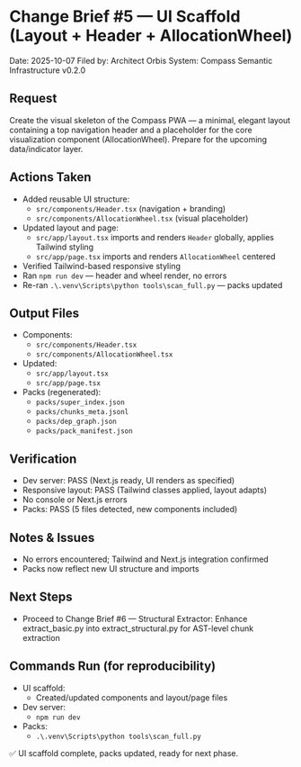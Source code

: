 # Change Brief #5 — UI Scaffold (Layout + Header + AllocationWheel)

Date: 2025-10-07
Filed by: Architect Orbis
System: Compass Semantic Infrastructure v0.2.0

## Request
Create the visual skeleton of the Compass PWA — a minimal, elegant layout containing a top navigation header and a placeholder for the core visualization component (AllocationWheel). Prepare for the upcoming data/indicator layer.

## Actions Taken
- Added reusable UI structure:
  - `src/components/Header.tsx` (navigation + branding)
  - `src/components/AllocationWheel.tsx` (visual placeholder)
- Updated layout and page:
  - `src/app/layout.tsx` imports and renders `Header` globally, applies Tailwind styling
  - `src/app/page.tsx` imports and renders `AllocationWheel` centered
- Verified Tailwind-based responsive styling
- Ran `npm run dev` — header and wheel render, no errors
- Re-ran `.\.venv\Scripts\python tools\scan_full.py` — packs updated

## Output Files
- Components:
  - `src/components/Header.tsx`
  - `src/components/AllocationWheel.tsx`
- Updated:
  - `src/app/layout.tsx`
  - `src/app/page.tsx`
- Packs (regenerated):
  - `packs/super_index.json`
  - `packs/chunks_meta.jsonl`
  - `packs/dep_graph.json`
  - `packs/pack_manifest.json`

## Verification
- Dev server: PASS (Next.js ready, UI renders as specified)
- Responsive layout: PASS (Tailwind classes applied, layout adapts)
- No console or Next.js errors
- Packs: PASS (5 files detected, new components included)

## Notes & Issues
- No errors encountered; Tailwind and Next.js integration confirmed
- Packs now reflect new UI structure and imports

## Next Steps
- Proceed to Change Brief #6 — Structural Extractor: Enhance extract_basic.py into extract_structural.py for AST-level chunk extraction

## Commands Run (for reproducibility)
- UI scaffold:
  - Created/updated components and layout/page files
- Dev server:
  - `npm run dev`
- Packs:
  - `.\.venv\Scripts\python tools\scan_full.py`

✅ UI scaffold complete, packs updated, ready for next phase.